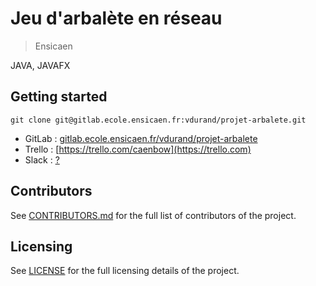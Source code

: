 # Jeu d'arbalète en réseau 
> Ensicaen

JAVA, JAVAFX

## Getting started

```shell
git clone git@gitlab.ecole.ensicaen.fr:vdurand/projet-arbalete.git
```
* GitLab : [gitlab.ecole.ensicaen.fr/vdurand/projet-arbalete](https://gitlab.ecole.ensicaen.fr/vdurand/projet-arbalete)
* Trello : [https://trello.com/caenbow](https://trello.com)
* Slack : [?](https://slack.com)

## Contributors

See [CONTRIBUTORS.md](CONTRIBUTORS.md) for the full list of contributors of the project.

## Licensing

See [LICENSE](LICENSE) for the full licensing details of the project.
